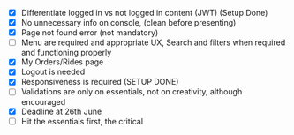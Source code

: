 - [x] Differentiate logged in vs not logged in content (JWT) (Setup Done)
- [x] No unnecessary info on console, (clean before presenting)
- [x] Page not found error (not mandatory)
- [ ] Menu are required and appropriate UX, Search and filters when required and functioning properly
- [x] My Orders/Rides page
- [x] Logout is needed
- [x] Responsiveness is required (SETUP DONE)
- [ ] Validations are only on essentials, not on creativity, although encouraged
- [x] Deadline at 26th June
- [ ] Hit the essentials first, the critical
